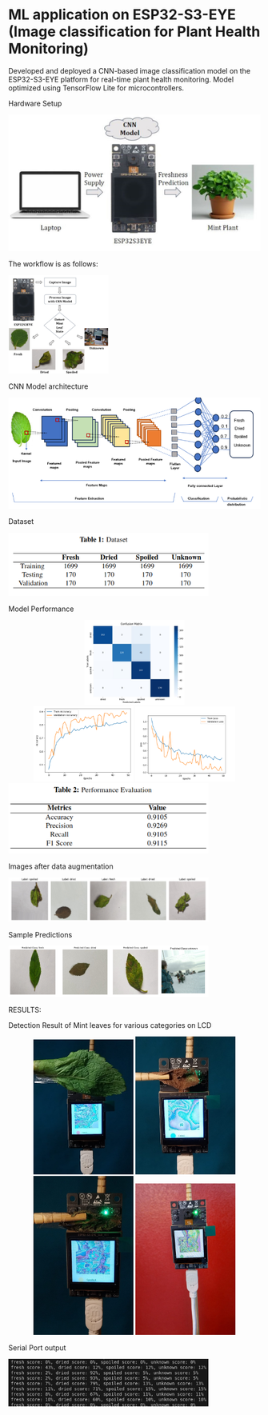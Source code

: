 ﻿# ML application on ESP32-S3-EYE (Image classification for Plant Health Monitoring) 

Developed and deployed a CNN-based image classification model on the ESP32-S3-EYE platform for real-time plant health monitoring. Model optimized using TensorFlow Lite for microcontrollers.

Hardware Setup

![Setup Block Diagram](images/setup_Block%20Diagram.jpg)


The workflow is as follows:

<img src="images/workflow_Detection.png" width="200">


CNN Model architecture

![Setup Block Diagram](images/model_architecture.png)

Dataset

<img src="images/dataset.png" width="400">

Model Performance

<div align="center">
<img src="images/confusion_matrix.jpg" width="200">
</div>

<div align="center">
<img src="images/train_validation_accuracy.png" width="200">
<img src="images/train_validation_loss.png" width="200">
</div>

<img src="images/performance_metrics.png" width="400">

Images after data augmentation

<img src="images/data_augmented.png" width="400">

Sample Predictions

<img src="images/sample_predict.png" width="400">

RESULTS:

Detection Result of Mint leaves for various categories on LCD

<div align="center">
<img src="images/Fresh.png" width="200">
<img src="images/Dried.png" width="200">
<img src="images/Spoiled.png" width="200">
<img src="images/unknown.png" width="200">
</div>

Serial Port output

<img src="images/serial_port.jpg" width="400">